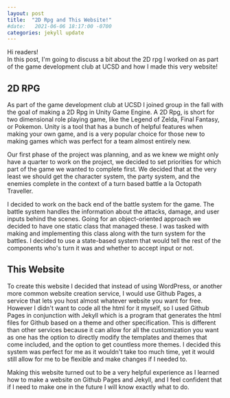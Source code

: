 ```yaml
---
layout: post
title:  "2D Rpg and This Website!"
#date:   2021-06-06 18:17:00 -0700
categories: jekyll update
---
```

Hi readers!    
In this post, I'm going to discuss a bit about the 2D rpg I worked on as part of the game development club at UCSD and how I made this very website!

## 2D RPG
As part of the game development club at UCSD I joined group in the fall with the goal of making a 2D Rpg in Unity Game Engine. A 2D Rpg, is short for two dimensional role playing game, like the Legend of Zelda, Final Fantasy, or Pokemon. Unity is a tool that has a bunch of helpful features when making your own game, and is a very popular choice for those new to making games which was perfect for a team almost entirely new.     

Our first phase of the project was planning, and as we knew we might only have a quarter to work on the project, we decided to set priorities for which part of the game we wanted to complete first. We decided that at the very least we should get the character system, the party system, and the enemies complete in the context of a turn based battle a la Octopath Traveller.    

I decided to work on the back end of the battle system for the game. The battle system handles the information about the attacks, damage, and user inputs behind the scenes. Going for an object-oriented approach we decided to have one static class that managed these. I was tasked with making and implementing this class along with the turn system for the battles. I decided to use a state-based system that would tell the rest of the components who's turn it was and whether to accept input or not.

## This Website

To create this website I decided that instead of using WordPress, or another more common website creation service, I would use Github Pages, a service that lets you host almost whatever website you want for free. However I didn't want to code all the html for it myself, so I used Github Pages in conjunction with Jekyll which is a program that generates the html files for Github based on a theme and other specification. This is different than other services because it can allow for all the customization you want as one has the option to directly modify the templates and themes that come included, and the option to get countless more themes. I decided this system was perfect for me as it wouldn't take too much time, yet it would still allow for me to be flexible and make changes if I needed to.    

Making this website turned out to be a very helpful experience as I learned how to make a website on Github Pages and Jekyll, and I feel confident that if I need to make one in the future I will know exactly what to do.

